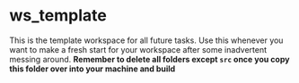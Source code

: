 # ws_template
This is the template workspace for all future tasks. Use this whenever you want to make a fresh start for your workspace after some inadvertent messing around.
**Remember to delete all folders except `src` once you copy this folder over into your machine and build**